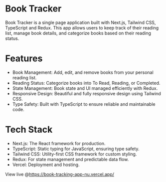 # Book Tracker
Book Tracker is a single page application built with Next.js, Tailwind CSS, TypeScript and Redux. This app allows users to keep track of their reading list, manage book details, and categorize books based on their reading status.

# Features
- Book Management: Add, edit, and remove books from your personal reading list.
- Reading Status: Categorize books into To Read, Reading, or Completed.
- State Management: Book state and UI managed efficiently with Redux.
- Responsive Design: Beautiful and fully responsive design using Tailwind CSS.
- Type Safety: Built with TypeScript to ensure reliable and maintainable code.
  
# Tech Stack
- Next.js: The React framework for production.
- TypeScript: Static typing for JavaScript, ensuring type safety.
- Tailwind CSS: Utility-first CSS framework for custom styling.
- Redux: For state management and predictable data flow.
- Vercel: Deployment and hosting.

View live @https://book-tracking-app-nu.vercel.app/
